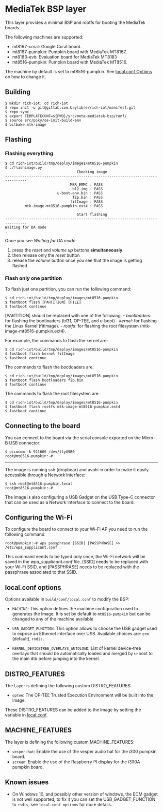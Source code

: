 # MediaTek BSP layer

This layer provides a minimal BSP and rootfs for booting the MediaTek boards.

The following machines are supported:
* mt8167-coral: Google Coral board.
* mt8167-pumpkin: Pumpkin board with MediaTek MT8167.
* mt8183-evb: Evaluation board for MediaTek MT8183
* mt8516-pumpkin: Pumpkin board with MediaTek MT8516.

The machine by default is set to mt8516-pumpkin. See [local.conf Options](#localconf-options) on how to change it.

## Building

    $ mkdir rich-iot; cd rich-iot
    $ repo init -u git@gitlab.com:baylibre/rich-iot/manifest.git
    $ repo sync
    $ export TEMPLATECONF=${PWD}/src/meta-mediatek-bsp/conf/
    $ source src/poky/oe-init-build-env
    $ bitbake mtk-image

## Flashing

### Flashing everything

    $ cd rich-iot/build/tmp/deploy/images/mt8516-pumpkin
    $ ./flashimage.py
                                     Checking image
    --------------------------------------------------------------------------------
                                  MBR_EMMC : PASS
                                   bl2.img : PASS
                            u-boot-env.bin : PASS
                                   fip.bin : PASS
                                  fitImage : PASS
             mtk-image-mt8516-pumpkin.ext4 : PASS

                                     Start flashing
    --------------------------------------------------------------------------------
    Waiting for DA mode
    .

Once you see *Waiting for DA mode*:
1) press the *reset* and *volume up* buttons **simultaneously**
2) then release only the *reset* button
3) release the *volume* button once you see that the image is getting flashed.

### Flash only one partition

To flash just one partition, you can run the following command:

    $ cd rich-iot/build/tmp/deploy/images/mt8516-pumpkin
    $ fastboot flash [PARTITION] [FILE]
    $ fastboot continue

[PARTITION] should be replaced with one of the following:
    - *bootloaders*: for flashing the bootloaders (bl31, OP-TEE, and u-boot)
    - *kernel*: for flashing the Linux Kernel (fitImage).
    - *rootfs*: for flashing the root filesystem (mtk-image-mt8516-pumpkin.ext4).

For example, the commands to flash the kernel are:

    $ cd rich-iot/build/tmp/deploy/images/mt8516-pumpkin
    $ fastboot flash kernel fitImage
    $ fastboot continue

The commands to flash the bootloaders are:

    $ cd rich-iot/build/tmp/deploy/images/mt8516-pumpkin
    $ fastboot flash bootloaders fip.bin
    $ fastboot continue

The commands to flash the root filesystem are:

    $ cd rich-iot/build/tmp/deploy/images/mt8516-pumpkin
    $ fastboot flash rootfs mtk-image-mt8516-pumpkin.ext4
    $ fastboot continue

## Connecting to the board

You can connect to the board via the serial console exported on the Micro-B USB connector:

    $ picocom -b 921600 /dev/ttyUSB0
    root@mt8516-pumpkin:~#

---
The image is running ssh (dropbear) and avahi in order to make it easily accessible through a Network Interface:

    $ ssh root@mt8516-pumpkin.local
    root@mt8516-pumpkin:~#

The image is also configuring a USB Gadget on the USB Type-C connector that can be used as a Network Interface to connect to the board.

## Configuring the Wi-Fi

To configure the board to connect to your Wi-Fi AP you need to run the following command:

    root@pumpkin:~# wpa_passphrase [SSID] [PASSPHRASE] >> /etc/wpa_supplicant.conf

This command needs to be typed only once, the Wi-Fi network will be saved in
the *wpa_supplicant.conf* file. [SSID] needs to be replaced with your
Wi-Fi SSID, and [PASSPHRASE] needs to be replaced with the passphrase
associated to that SSID.

## local.conf options

Options available in `build/conf/local.conf` to modify the BSP:

* `MACHINE`: This option defines the machine configuration used to generates
	the image. It is set by default to `mt8516-pumpkin` but can be changed to
	any of the machine available.

* `USB_GADGET_FUNCTION`: This option allows to choose the USB gadget used
	to expose an Ethernet interface over USB. Available choices are: `ecm` (default),
	`rndis`.

* `KERNEL_DEVICETREE_OVERLAYS_AUTOLOAD`: List of kernel device-tree overlays
	that should be automatically loaded and merged by u-boot to the main dtb
	before jumping into the kernel.

## DISTRO_FEATURES

The Layer is defining the following custom DISTRO_FEATURES:
* `optee`: The OP-TEE Trusted Execution Environment will be built into the image.

These DISTRO_FEATURES can be added to the image by setting the variable in [local.conf](#localconf-options).

## MACHINE_FEATURES

The layer is defining the following custom MACHINE_FEATURES:
* `vesper-hat`: Enable the use of the vesper audio hat for the i300 pumpkin board.
* `screen`: Enable the use of the Raspberry PI display for the i300A pumpkin board.

## Known issues

* On Windows 10, and possibly other version of windows, the ECM gadget is
	not well supported, to fix it you can set the USB_GADGET_FUNCTION to `rndis`,
	see `local.conf options` for more details.

